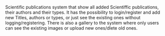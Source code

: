 Scientific publications system that show all added Scientiffic publications, their authors and their types. It has the possibility to login/register and add new Titles, authors or types, or just see the existing ones without logging/registering. There is also a gallery to the system where only users can see the existing images or upload new ones/dlete old ones.
